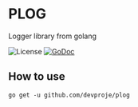 # PLOG
Logger library from golang

![License](https://img.shields.io/github/license/devproje/plog)
[![GoDoc](https://godoc.org/github.com/devproje/plog?status.svg)](https://godoc.org/github.com/devproje/plog)

## How to use
```shell
go get -u github.com/devproje/plog
```